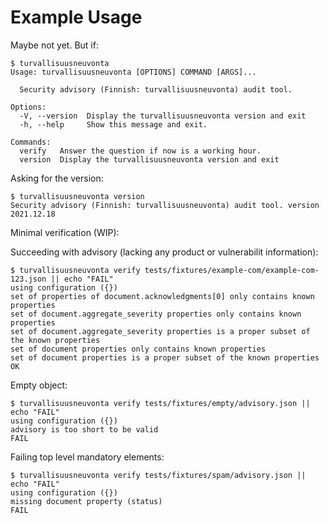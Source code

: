 # Example Usage

Maybe not yet. But if:

```console
$ turvallisuusneuvonta
Usage: turvallisuusneuvonta [OPTIONS] COMMAND [ARGS]...

  Security advisory (Finnish: turvallisuusneuvonta) audit tool.

Options:
  -V, --version  Display the turvallisuusneuvonta version and exit
  -h, --help     Show this message and exit.

Commands:
  verify   Answer the question if now is a working hour.
  version  Display the turvallisuusneuvonta version and exit
```

Asking for the version:

```console
$ turvallisuusneuvonta version
Security advisory (Finnish: turvallisuusneuvonta) audit tool. version 2021.12.18
```

Minimal verification (WIP):

Succeeding with advisory (lacking any product or vulnerabilit information):
```console
$ turvallisuusneuvonta verify tests/fixtures/example-com/example-com-123.json || echo "FAIL"
using configuration ({})
set of properties of document.acknowledgments[0] only contains known properties
set of document.aggregate_severity properties only contains known properties
set of document.aggregate_severity properties is a proper subset of the known properties
set of document properties only contains known properties
set of document properties is a proper subset of the known properties
OK
```

Empty object:
```console
$ turvallisuusneuvonta verify tests/fixtures/empty/advisory.json || echo "FAIL"
using configuration ({})
advisory is too short to be valid
FAIL
```

Failing top level mandatory elements:
```console
$ turvallisuusneuvonta verify tests/fixtures/spam/advisory.json || echo "FAIL"
using configuration ({})
missing document property (status)
FAIL
```
